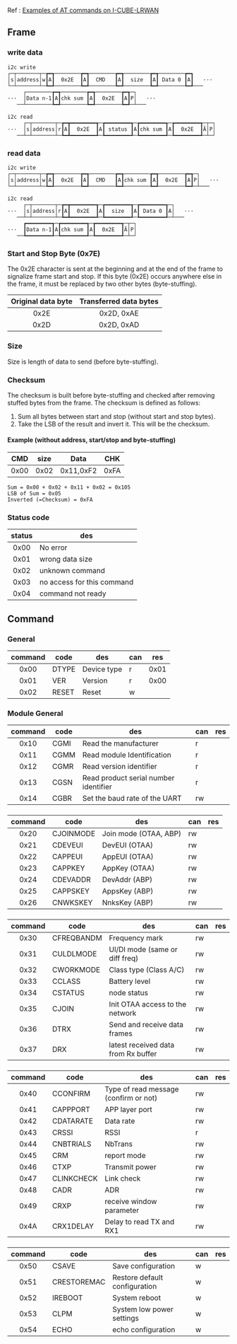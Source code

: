 Ref : [Examples of AT commands on I-CUBE-LRWAN](https://www.st.com/content/ccc/resource/technical/document/application_note/group0/db/8c/4f/5a/95/9e/40/69/DM00346311/files/DM00346311.pdf/jcr:content/translations/en.DM00346311.pdf)

## Frame

### write data
```
i2c write
┌─┬───────┬─┲━┱────────┲━┱────────┲━┱────────┲━┱────────┲━┓
│s│address│w┃A┃  0x2E  ┃A┃  CMD   ┃A┃  size  ┃A┃ Data 0 ┃A┃   ···
└─┴───────┴─┺━┹────────┺━┹────────┺━┹────────┺━┹────────┺━┹───
     ┌────────┲━┱────────┲━┱────────┲━┱─┐
···  │Data n-1┃A┃chk sum ┃A┃  0x2E  ┃A┃P│   ···
   ──┴────────┺━┹────────┺━┹────────┺━┹─┴───

i2c read
     ┌─┬───────┬─┲━┳━━━━━━━━┱─┲━━━━━━━━┱─┲━━━━━━━━┱─┲━━━━━━━━┱─┬─┐
···  │s│address│r┃A┃  0x2E  ┃A┃ status ┃A┃chk sum ┃A┃  0x2E  ┃Ã│P│
   ──┴─┴───────┴─┺━┻━━━━━━━━┹─┺━━━━━━━━┹─┺━━━━━━━━┹─┺━━━━━━━━┹─┴─┘
```

### read data
```
i2c write
┌─┬───────┬─┲━┱────────┲━┱────────┲━┱────────┲━┱────────┲━┱─┐
│s│address│w┃A┃  0x2E  ┃A┃  CMD   ┃A┃chk sum ┃A┃  0x2E  ┃A┃P│   ···
└─┴───────┴─┺━┹────────┺━┹────────┺━┹────────┺━┹────────┺━┹─┴───

i2c read
     ┌─┬───────┬─┲━┳━━━━━━━━┱─┲━━━━━━━━┱─┲━━━━━━━━┱─┐
···  │s│address│r┃A┃  0x2E  ┃A┃  size  ┃A┃ Data 0 ┃A│   ···
   ──┴─┴───────┴─┺━┻━━━━━━━━┹─┺━━━━━━━━┹─┺━━━━━━━━┹─┴───
     ┏━━━━━━━━┱─┲━━━━━━━━┱─┲━━━━━━━━┱─┬─┐
···  ┃Data n-1┃A┃chk sum ┃A┃  0x2E  ┃Ã│P│
   ──┺━━━━━━━━┹─┺━━━━━━━━┹─┺━━━━━━━━┹─┴─┘
```

### Start and Stop Byte (0x7E)
The 0x2E character is sent at the beginning and at the end of the frame to 
signalize frame start and stop. If this byte (0x2E) occurs anywhere else in 
the frame, it must be replaced by two other bytes (byte-stuffing).

| Original data byte | Transferred data bytes |
| :----------------: | :--------------------: |
|        0x2E        |       0x2D, 0xAE       |
|        0x2D        |       0x2D, 0xAD       |

### Size
Size is length of data to send (before byte-stuffing).

### Checksum
The checksum is built before byte-stuffing and checked after removing stuffed 
bytes from the frame. The checksum is defined as follows:
1. Sum all bytes between start and stop (without start and stop bytes).
2. Take the LSB of the result and invert it. This will be the checksum.

#### Example (without address, start/stop and byte-stuffing)
|  CMD  | size  |   Data    |  CHK  |
| :---: | :---: | :-------: | :---: |
| 0x00  | 0x02  | 0x11,0xF2 | 0xFA  |

```
Sum = 0x00 + 0x02 + 0x11 + 0x02 = 0x105
LSB of Sum = 0x05
Inverted (=Checksum) = 0xFA
```

### Status code
| status | des                        |
| :----: | -------------------------- |
|  0x00  | No error                   |
|  0x01  | wrong data size            |
|  0x02  | unknown command            |
|  0x03  | no access for this command |
|  0x04  | command not ready          |

## Command
### General
| command | code  | des         | can | res  |
| :-----: | ----- | ----------- | --- | ---- |
|  0x00   | DTYPE | Device type | r   | 0x01 |
|  0x01   | VER   | Version     | r   | 0x00 |
|  0x02   | RESET | Reset       | w   |      |

### Module General
| command | code | des                                   | can | res |
| :-----: | ---- | ------------------------------------- | --- | --- |
|  0x10   | CGMI | Read the manufacturer                 | r   |
|  0x11   | CGMM | Read module Identification            | r   |
|  0x12   | CGMR | Read version identifier               | r   |
|  0x13   | CGSN | Read product serial number identifier | r   |
|  0x14   | CGBR | Set the baud rate of the UART         | rw  |

### 
| command | code      | des                   | can | res |
| :-----: | --------- | --------------------- | --- | --- |
|  0x20   | CJOINMODE | Join mode (OTAA, ABP) | rw  |
|  0x21   | CDEVEUI   | DevEUI (OTAA)         | rw  |
|  0x22   | CAPPEUI   | AppEUI (OTAA)         | rw  |
|  0x23   | CAPPKEY   | AppKey (OTAA)         | rw  |
|  0x24   | CDEVADDR  | DevAddr (ABP)         | rw  |
|  0x25   | CAPPSKEY  | AppsKey (ABP)         | rw  |
|  0x26   | CNWKSKEY  | NnksKey (ABP)         | rw  |

### 
| command | code       | des                                 | can | res |
| :-----: | ---------- | ----------------------------------- | --- | --- |
|  0x30   | CFREQBANDM | Frequency mark                      | rw  |
|  0x31   | CULDLMODE  | Ul/Dl mode (same or diff freq)      | rw  |
|  0x32   | CWORKMODE  | Class type (Class A/C)              | rw  |
|  0x33   | CCLASS     | Battery level                       | rw  |
|  0x34   | CSTATUS    | node status                         | rw  |
|  0x35   | CJOIN      | Init OTAA access to the network     | rw  |
|  0x36   | DTRX       | Send and receive data frames        | rw  |
|  0x37   | DRX        | latest received data from Rx buffer | rw  |

### 
| command | code       | des                                   | can | res |
| :-----: | ---------- | ------------------------------------- | --- | --- |
|  0x40   | CCONFIRM   | Type of read message (confirm or not) | rw  |
|  0x41   | CAPPPORT   | APP layer port                        | rw  |
|  0x42   | CDATARATE  | Data rate                             | rw  |
|  0x43   | CRSSI      | RSSI                                  | r   |
|  0x44   | CNBTRIALS  | NbTrans                               | rw  |
|  0x45   | CRM        | report mode                           | rw  |
|  0x46   | CTXP       | Transmit power                        | rw  |
|  0x47   | CLINKCHECK | Link check                            | rw  |
|  0x48   | CADR       | ADR                                   | rw  |
|  0x49   | CRXP       | receive window parameter              | rw  |
|  0x4A   | CRX1DELAY  | Delay to read TX and RX1              | rw  |

### 
| command | code        | des                           | can | res |
| :-----: | ----------- | ----------------------------- | --- | --- |
|  0x50   | CSAVE       | Save configuration            | w   |
|  0x51   | CRESTOREMAC | Restore default configuration | w   |
|  0x52   | IREBOOT     | System reboot                 | w   |
|  0x53   | CLPM        | System low power settings     | w   |
|  0x54   | ECHO        | echo configuration            | w   |
